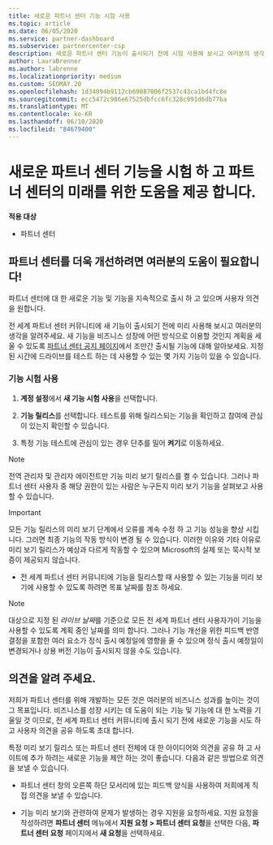 ```yaml
---
title: 새로운 파트너 센터 기능 시험 사용
ms.topic: article
ms.date: 06/05/2020
ms.service: partner-dashboard
ms.subservice: partnercenter-csp
description: 새로운 파트너 센터 기능이 출시되기 전에 시험 사용해 보시고 여러분의 생각을 알려주세요. 파트너 센터를 더욱 개선하려면 여러분의 도움이 필요합니다!
author: LauraBrenner
ms.author: labrenne
ms.localizationpriority: medium
ms.custom: SEOMAY.20
ms.openlocfilehash: 1d34094b9112cb69087006f2537c43ca1bd4fc8e
ms.sourcegitcommit: ecc5472c986e67525dbfcc6fc328c991d6db77ba
ms.translationtype: MT
ms.contentlocale: ko-KR
ms.lasthandoff: 06/10/2020
ms.locfileid: "84679400"
---
```

# <a name="test-drive-new-partner-center-features-and-help-shape-the-future-of-partner-center"></a>새로운 파트너 센터 기능을 시험 하 고 파트너 센터의 미래를 위한 도움을 제공 합니다.

**적용 대상**

- 파트너 센터

## <a name="help-shape-the-future-of-partner-center"></a>파트너 센터를 더욱 개선하려면 여러분의 도움이 필요합니다!

파트너 센터에 대 한 새로운 기능 및 기능을 지속적으로 출시 하 고 있으며 사용자 의견을 원합니다. 

전 세계 파트너 센터 커뮤니티에 새 기능이 출시되기 전에 미리 사용해 보시고 여러분의 생각을 알려주세요. 새 기능을 비즈니스 성장에 어떤 방식으로 이용할 것인지 계획을 세울 수 있도록 [파트너 센터 공지 페이지](announcements/index.md)에서 조만간 출시될 기능에 대해 알아보세요. 지정 된 시간에 드라이브를 테스트 하는 데 사용할 수 있는 몇 가지 기능이 있을 수 있습니다.

### <a name="test-drive-a-feature"></a>기능 시험 사용

1. **계정 설정**에서 **새 기능 시험 사용**을 선택합니다.

2. **기능 릴리스**를 선택합니다. 테스트를 위해 릴리스되는 기능을 확인하고 참여에 관심이 있는지 확인할 수 있습니다.

3. 특정 기능 테스트에 관심이 있는 경우 단추를 밀어 **켜기**로 이동하세요.

> [!NOTE]  
> 전역 관리자 및 관리자 에이전트만 기능 미리 보기 릴리스를 켤 수 있습니다. 그러나 파트너 센터 사용자 중 해당 권한이 있는 사람은 누구든지 미리 보기 기능을 살펴보고 사용할 수 있습니다.

> [!IMPORTANT]  
> 모든 기능 릴리스의 미리 보기 단계에서 오류를 계속 수정 하 고 기능 성능을 향상 시킵니다. 그러면 최종 기능의 작동 방식이 변경 될 수 있습니다. 이러한 이유와 기타 이유로 미리 보기 릴리스가 예상과 다르게 작동할 수 있으며 Microsoft의 실제 또는 묵시적 보증이 제공되지 않습니다.

- 전 세계 파트너 센터 커뮤니티에 기능을 릴리스할 때 사용할 수 있는 기능을 미리 보기에 사용할 수 있도록 하려면 목표 날짜를 참조 하세요.

> [!NOTE]  
> 대상으로 지정 된 *라이브 날짜*를 기준으로 모든 전 세계 파트너 센터 사용자가이 기능을 사용할 수 있도록 계획 중인 날짜를 의미 합니다. 그러나 기능 개선을 위한 피드백 반영 결정을 포함한 여러 요소가 정식 출시 예정일에 영향을 줄 수 있으며 정식 출시 예정일이 변경되거나 상용 버전 기능이 출시되지 않을 수도 있습니다.  
 
## <a name="tell-us-what-you-think"></a>의견을 알려 주세요.

저희가 파트너 센터를 위해 개발하는 모든 것은 여러분의 비즈니스 성과를 높이는 것이 그 목표입니다. 비즈니스를 성장 시키는 데 도움이 되는 기능 및 기능에 대 한 노력을 기울일 것 이므로, 전 세계 파트너 센터 커뮤니티에 출시 되기 전에 새로운 기능을 시도 하 고 사용자 의견을 공유 하도록 초대 합니다. 

특정 미리 보기 릴리스 또는 파트너 센터 전체에 대 한 아이디어와 의견을 공유 하 고 사이트에 추가 하려는 새로운 기능을 제안 하는 것이 좋습니다. 다음과 같은 방법으로 의견을 보낼 수 있습니다.  

- 파트너 센터 창의 오른쪽 하단 모서리에 있는 피드백 양식을 사용하여 저희에게 직접 의견을 보낼 수 있습니다. 

- 기능 미리 보기와 관련하여 문제가 발생하는 경우 지원을 요청하세요. 지원 요청을 작성하려면 **파트너 센터** 메뉴에서 **지원 요청 > 파트너 센터 요청**을 선택한 다음, **파트너 센터 요청** 페이지에서 **새 요청**을 선택하세요.



